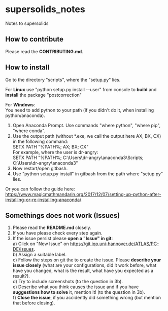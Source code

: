 # supersolids_notes
Notes to supersolids

## How to contribute
Please read the **CONTRIBUTING.md**.  

## How to install
Go to the directory "scripts", where the "setup.py" lies.

For **Linux** use "python setup.py install --user" from console to **build** and **install** the package "postcorrection"

For **Windows**:  
You need to add python to your path (if you didn't do it, when installing python/anaconda).  
1. Open Anaconda Prompt. Use commands "where python", "where pip", "where conda".  
2. Use the output path (without *.exe, we call the output here AX, BX, CX) in the following command:  
   SETX PATH "%PATH%; AX; BX; CX"  
   For example, where the user is dr-angry:  
   SETX PATH "%PATH%; C:\Users\dr-angry\anaconda3\Scripts; C:\Users\dr-angry\anaconda3"  
3. Now restart/open gitbash.  
4. Use "python setup.py install" in gitbash from the path where "setup.py" lies.  

Or you can follow the guide here:  
https://www.magicmathmandarin.org/2017/12/07/setting-up-python-after-installing-or-re-installing-anaconda/

## Somethings does not work (Issues)
1. Please read the **README.md** closely.  
2. If you have please check every step again.  
3. If the issue persist please **open a "Issue" in git**:  
a) Click on "New Issue" on https://git.iqo.uni-hannover.de/ATLAS/PC-DE/issues.  
b) Assign a suitable label.  
c) Follow the steps on git the to create the issue.
Please **describe your issue closely** (what are your configurations, did it work before,
what have you changed, what is the result, what have you expected as a result?).  
d) Try to include screenshots (to the question in 3b).  
e) Describe what you think causes the issue and if you have **suggestions how to solve** it,
mention it! (to the question in 3b).  
f) **Close the issue**, if you accidently did something wrong (but mention that before closing).  
